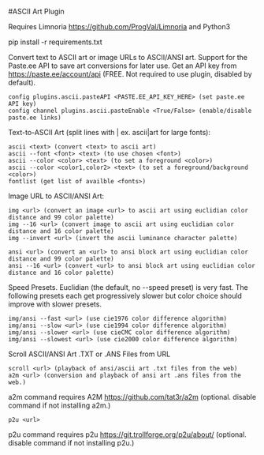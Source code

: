#ASCII Art Plugin

Requires Limnoria https://github.com/ProgVal/Limnoria and Python3

pip install -r requirements.txt

Convert text to ASCII art or image URLs to ASCII/ANSI art. Support for the Paste.ee API to save art conversions for later use.
Get an API key from https://paste.ee/account/api (FREE. Not required to use plugin, disabled by default).
```
config plugins.ascii.pasteAPI <PASTE.EE_API_KEY_HERE> (set paste.ee API key)
config channel plugins.ascii.pasteEnable <True/False> (enable/disable paste.ee links)
```

Text-to-ASCII Art (split lines with | ex. ascii|art for large fonts):
```
ascii <text> (convert <text> to ascii art)
ascii --font <font> <text> (to use chosen <font>)
ascii --color <color> <text> (to set a foreground <color>)
ascii --color <color1,color2> <text> (to set a foreground/background <color>)
fontlist (get list of availble <fonts>)
```

Image URL to ASCII/ANSI Art:
```
img <url> (convert an image <url> to ascii art using euclidian color distance and 99 color palette)
img --16 <url> (convert image to ascii art using euclidian color distance and 16 color palette)
img --invert <url> (invert the ascii luminance character palette)
```
```
ansi <url> (convert an <url> to ansi block art using euclidian color distance and 99 color palette)
ansi --16 <url> (convert <url> to ansi block art using euclidian color distance and 16 color palette)
```
Speed Presets. Euclidian (the default, no --speed preset) is very fast. The following presets each get progressively slower but color choice should improve with slower presets.
```
img/ansi --fast <url> (use cie1976 color difference algorithm)
img/ansi --slow <url> (use cie1994 color difference algorithm)
img/ansi --slower <url> (use cieCMC color difference algorithm)
img/ansi --slowest <url> (use cie2000 color difference algorithm)
```
Scroll ASCII/ANSI Art .TXT or .ANS Files from URL
```
scroll <url> (playback of ansi/ascii art .txt files from the web)
a2m <url> (conversion and playback of ansi art .ans files from the web.)
```
a2m command requires A2M https://github.com/tat3r/a2m (optional. disable command if not installing a2m.)
```
p2u <url>
```
p2u command requires p2u https://git.trollforge.org/p2u/about/ (optional. disable command if not installing p2u.)
